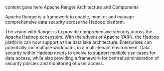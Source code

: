 content goes here
Apache Ranger Architecture and Components 

  

Apache Ranger is a framework to enable, monitor and manage comprehensive data security across the Hadoop platform.  

  

The vision with Ranger is to provide comprehensive security across the Apache Hadoop ecosystem. With the advent of Apache YARN, the Hadoop platform can now support a true data lake architecture. Enterprises can potentially run multiple workloads, in a multi-tenant environment. Data security within Hadoop needs to evolve to support multiple use cases for data access, while also providing a framework for central administration of security policies and monitoring of user access. 